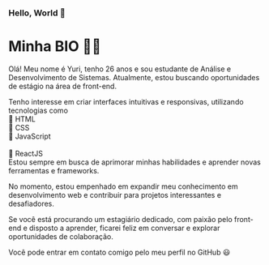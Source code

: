 ### Hello, World 👋

<!DOCTYPE html>
<html>
<head>
 
</head>
<body>
  <h1>Minha BIO 👨‍💻 </h1>
  <p>Olá! Meu nome é Yuri, tenho 26 anos e sou estudante de Análise e Desenvolvimento de Sistemas. Atualmente, estou buscando oportunidades de estágio na área de front-end. </p>
  <p>Tenho interesse em criar interfaces intuitivas e responsivas, utilizando tecnologias como <br> 🔸 HTML <br> 🔸 CSS <br> 🔸 JavaScript<br>  <br> 🔸 ReactJS <br> Estou sempre em busca de aprimorar minhas habilidades e aprender novas ferramentas e frameworks.</p>
  <p>No momento, estou empenhado em expandir meu conhecimento em desenvolvimento web e contribuir para projetos interessantes e desafiadores.</p>
  <p>Se você está procurando um estagiário dedicado, com paixão pelo front-end e disposto a aprender, ficarei feliz em conversar e explorar oportunidades de colaboração.</p>
  <p>Você pode entrar em contato comigo pelo meu perfil no GitHub 😃</p>
</body>
</html>
